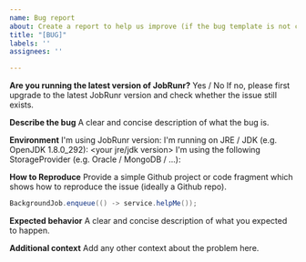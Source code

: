 ```yaml
---
name: Bug report
about: Create a report to help us improve (if the bug template is not completed correctly, your issue will be closed as is without response).
title: "[BUG]"
labels: ''
assignees: ''

---
```

**Are you running the latest version of JobRunr?**
Yes / No
If no, please first upgrade to the latest JobRunr version and check whether the issue still exists.

**Describe the bug**
A clear and concise description of what the bug is.

**Environment**
I'm using JobRunr version: <your JobRunr version>
I'm running on JRE / JDK (e.g. OpenJDK 1.8.0_292): <your jre/jdk version> 
I'm using the following StorageProvider (e.g. Oracle / MongoDB / ...): <your storageprovider> 

**How to Reproduce**
Provide a simple Github project or code fragment which shows how to reproduce the issue (ideally a Github repo).
```java
BackgroundJob.enqueue(() -> service.helpMe());
```

**Expected behavior**
A clear and concise description of what you expected to happen.

**Additional context**
Add any other context about the problem here.
